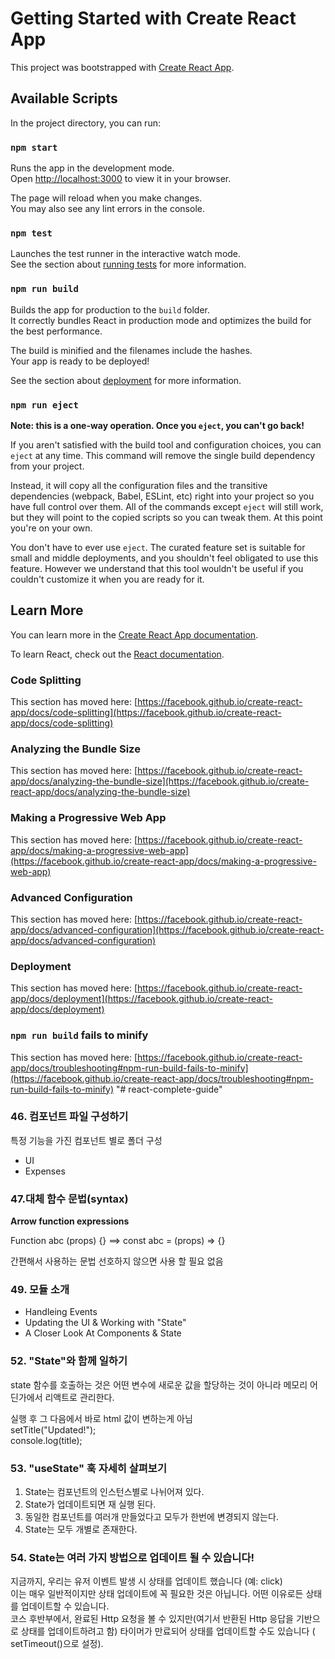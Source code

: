 # Getting Started with Create React App

This project was bootstrapped with [Create React App](https://github.com/facebook/create-react-app).

## Available Scripts

In the project directory, you can run:

### `npm start`

Runs the app in the development mode.\
Open [http://localhost:3000](http://localhost:3000) to view it in your browser.

The page will reload when you make changes.\
You may also see any lint errors in the console.

### `npm test`

Launches the test runner in the interactive watch mode.\
See the section about [running tests](https://facebook.github.io/create-react-app/docs/running-tests) for more information.

### `npm run build`

Builds the app for production to the `build` folder.\
It correctly bundles React in production mode and optimizes the build for the best performance.

The build is minified and the filenames include the hashes.\
Your app is ready to be deployed!

See the section about [deployment](https://facebook.github.io/create-react-app/docs/deployment) for more information.

### `npm run eject`

**Note: this is a one-way operation. Once you `eject`, you can't go back!**

If you aren't satisfied with the build tool and configuration choices, you can `eject` at any time. This command will remove the single build dependency from your project.

Instead, it will copy all the configuration files and the transitive dependencies (webpack, Babel, ESLint, etc) right into your project so you have full control over them. All of the commands except `eject` will still work, but they will point to the copied scripts so you can tweak them. At this point you're on your own.

You don't have to ever use `eject`. The curated feature set is suitable for small and middle deployments, and you shouldn't feel obligated to use this feature. However we understand that this tool wouldn't be useful if you couldn't customize it when you are ready for it.

## Learn More

You can learn more in the [Create React App documentation](https://facebook.github.io/create-react-app/docs/getting-started).

To learn React, check out the [React documentation](https://reactjs.org/).

### Code Splitting

This section has moved here: [https://facebook.github.io/create-react-app/docs/code-splitting](https://facebook.github.io/create-react-app/docs/code-splitting)

### Analyzing the Bundle Size

This section has moved here: [https://facebook.github.io/create-react-app/docs/analyzing-the-bundle-size](https://facebook.github.io/create-react-app/docs/analyzing-the-bundle-size)

### Making a Progressive Web App

This section has moved here: [https://facebook.github.io/create-react-app/docs/making-a-progressive-web-app](https://facebook.github.io/create-react-app/docs/making-a-progressive-web-app)

### Advanced Configuration

This section has moved here: [https://facebook.github.io/create-react-app/docs/advanced-configuration](https://facebook.github.io/create-react-app/docs/advanced-configuration)

### Deployment

This section has moved here: [https://facebook.github.io/create-react-app/docs/deployment](https://facebook.github.io/create-react-app/docs/deployment)

### `npm run build` fails to minify

This section has moved here: [https://facebook.github.io/create-react-app/docs/troubleshooting#npm-run-build-fails-to-minify](https://facebook.github.io/create-react-app/docs/troubleshooting#npm-run-build-fails-to-minify)
"# react-complete-guide"

### 46. 컴포넌트 파일 구성하기

특정 기능을 가진 컴포넌트 별로 폴더 구성

- UI
- Expenses

### 47.대체 함수 문법(syntax)

**Arrow function expressions**

Function abc (props) {} ==> const abc = (props) => {}

간편해서 사용하는 문법 선호하지 않으면 사용 할 필요 없음

### 49. 모듈 소개

- Handleing Events
- Updating the UI & Working with "State"
- A Closer Look At Components & State

### 52. "State"와 함께 일하기

state 함수를 호출하는 것은 어떤 변수에 새로운 값을 할당하는 것이 아니라 메모리 어딘가에서 리액트로 관리한다.

실행 후 그 다음에서 바로 html 값이 변하는게 아님\
setTitle("Updated!");\
console.log(title);

### 53. "useState" 훅 자세히 살펴보기

1. State는 컴포넌트의 인스턴스별로 나뉘어져 있다.
2. State가 업데이트되면 재 실행 된다.
3. 동일한 컴포넌트를 여러개 만들었다고 모두가 한번에 변경되지 않는다.
4. State는 모두 개별로 존재한다.

### 54. State는 여러 가지 방법으로 업데이트 될 수 있습니다!

지금까지, 우리는 유저 이벤트 발생 시 상태를 업데이트 했습니다 (예: click)\
이는 매우 일반적이지만 상태 업데이트에 꼭 필요한 것은 아닙니다. 어떤 이유로든 상태를 업데이트할 수 있습니다.\
코스 후반부에서, 완료된 Http 요청을 볼 수 있지만(여기서 반환된 Http 응답을 기반으로 상태를 업데이트하려고 함) 타이머가 만료되어 상태를 업데이트할 수도 있습니다 ( setTimeout()으로 설정).

